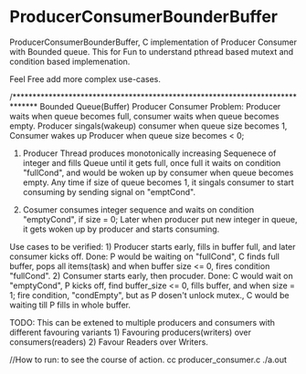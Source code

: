 ProducerConsumerBounderBuffer
=============================

ProducerConsumerBounderBuffer, C implementation of Producer Consumer with Bounded queue.
 This for Fun to understand pthread based mutext and condition based implemenation.

Feel Free add more complex use-cases.

/******************************************************************************
				Bounded Queue(Buffer) Producer Consumer Problem: 
    Producer waits when queue becomes full, consumer waits when queue becomes empty.
    Producer singals(wakeup) consumer when queue size becomes 1, Consumer wakes up
    Producer when queue size becomes < 0; 

 1) Producer Thread produces monotonically increasing Sequenece of integer and fills
    Queue until it gets full, once full it waits on condition "fullCond", and would be 
    woken up by consumer when queue becomes empty. 
  	Any time if size of queue becomes 1, it singals consumer to start consuming by sending
    signal on "emptCond".
 
 2) Cosumer consumes integer sequence and waits on condition "emptyCond", if size = 0; 
    Later when producer put new integer in queue, it gets woken up by producer and starts
    consuming.


Use cases to be verified:
    1) Producer starts early, fills in buffer full, and later consumer kicks off.
       Done: P would be waiting on "fullCond", C finds full buffer, pops all items(task)
             and when  buffer size <= 0, fires condition "fullCond".
   2)  Consumer starts early, then procuder.
        Done:  C would wait on "emptyCond", P kicks off, find buffer_size <= 0,
               fills buffer, and when size = 1; fire condition, "condEmpty", but
               as P dosen't unlock mutex., C would be waiting till P fills in whole buffer.
       
TODO: 
  This can be extened to multiple producers and consumers with different favouring
       variants
      1) Favouring producers(writers) over consumers(readers)
      2) Favour Readers over Writers. 

//How to run: to see the course of action.
cc producer_consumer.c
./a.out
